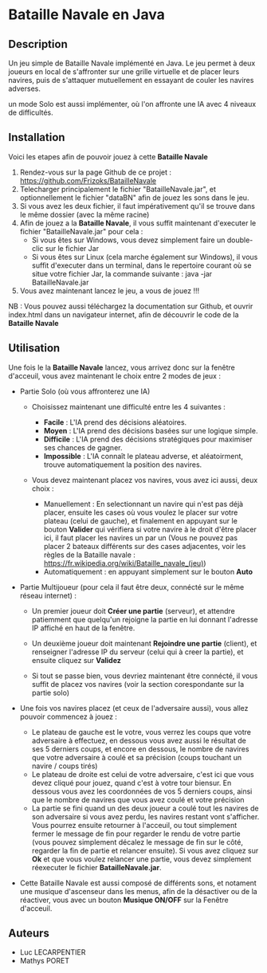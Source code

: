 # Bataille Navale en Java

## Description

Un jeu simple de Bataille Navale implémenté en Java. Le jeu permet à deux joueurs en local de s'affronter sur une grille virtuelle et de placer leurs navires, puis de s'attaquer mutuellement en essayant de couler les navires adverses.

un mode Solo est aussi implémenter, où l'on affronte une IA avec 4 niveaux de difficultés.

## Installation

Voici les etapes afin de pouvoir jouez à cette **Bataille Navale**
1. Rendez-vous sur la page Github de ce projet : https://github.com/Frizoks/BatailleNavale
2. Telecharger principalement le fichier "BatailleNavale.jar", et optionnellement le fichier "dataBN" afin de jouez les sons dans le jeu.
3. Si vous avez les deux fichier, il faut impérativement qu'il se trouve dans le même dossier (avec la même racine)
4. Afin de jouez a la **Bataille Navale**, il vous suffit maintenant d'executer le fichier "BatailleNavale.jar" pour cela :
    - Si vous êtes sur Windows, vous devez simplement faire un double-clic sur le fichier Jar
    - Si vous êtes sur Linux (cela marche également sur Windows), il vous suffit d'executer dans un terminal, dans le repertoire courant où se situe votre fichier Jar, la commande suivante  : java -jar BatailleNavale.jar
6. Vous avez maintenant lancez le jeu, a vous de jouez !!!

NB : Vous pouvez aussi téléchargez la documentation sur Github, et ouvrir index.html dans un navigateur internet, afin de découvrir le code de la **Bataille Navale**

## Utilisation

Une fois le la **Bataille Navale** lancez, vous arrivez donc sur la fenêtre d'acceuil, vous avez maintenant le choix entre 2 modes de jeux :

- Partie Solo (où vous affronterez une IA)

    - Choisissez maintenant une difficulté entre les 4 suivantes :
        - **Facile** : L'IA prend des décisions aléatoires.
        - **Moyen** : L'IA prend des décisions basées sur une logique simple.
        - **Difficile** : L'IA prend des décisions stratégiques pour maximiser ses chances de gagner.
        - **Impossible** : L'IA connaît le plateau adverse, et aléatoirment, trouve automatiquement la position des navires.
     
    - Vous devez maintenant placez vos navires, vous avez ici aussi, deux choix :
        - Manuellement : En selectionnant un navire qui n'est pas déjà placer, ensuite les cases où vous voulez le placer sur votre plateau (celui de gauche), et finalement en appuyant sur le bouton                    **Valider** qui vérifiera si votre navire à le droit d'être placer ici, il faut placer les navires un par un (Vous ne pouvez pas placer 2 bateaux différents sur des cases adjacentes, voir les                 règles de la Bataille navale : https://fr.wikipedia.org/wiki/Bataille_navale_(jeu))
        - Automatiquement : en appuyant simplement sur le bouton **Auto**

  
- Partie Multijoueur (pour cela il faut être deux, connécté sur le même réseau internet) :

    - Un premier joueur doit **Créer une partie** (serveur), et attendre patiemment que quelqu'un rejoigne la partie en lui donnant l'adresse IP affiché en haut de la fenêtre.
 
    - Un deuxième joueur doit maintenant **Rejoindre une partie** (client), et renseigner l'adresse IP du serveur (celui qui à creer la partie), et ensuite cliquez sur **Validez**
 
    - Si tout se passe bien, vous devriez maintenant être connécté, il vous suffit de placez vos navires (voir la section corespondante sur la partie solo)


- Une fois vos navires placez (et ceux de l'adversaire aussi), vous allez pouvoir commencez à jouez :
    
    - Le plateau de gauche est le votre, vous verrez les coups que votre adversaire à effectuez, en dessous vous avez aussi le résultat de ses 5 derniers coups, et encore en dessous, le nombre de navires que votre adversaire à coulé et sa précision (coups touchant un navire / coups tirés)
    - Le plateau de droite est celui de votre adversaire, c'est ici que vous devez cliqué pour jouez, quand c'est à votre tour biensur. En dessous vous avez les coordonnées de vos 5 derniers coups, ainsi que le nombre de navires que vous avez coulé et votre précision
    - La partie se fini quand un des deux joueur a coulé tout les navires de son adversaire si vous avez perdu, les navires restant vont s'afficher. Vous pourrez ensuite retourner à l'acceuil, ou tout simplement fermer le message de fin pour regarder le rendu de votre partie (vous pouvez simplement décalez le message de fin sur le côté, regarder la fin de partie et relancer ensuite). Si vous avez cliquez sur **Ok** et que vous voulez relancer une partie, vous devez simplement réexecuter le fichier **BatailleNavale.jar**.
 

- Cette Bataille Navale est aussi composé de différents sons, et notament une musique d'ascenseur dans les menus, afin de la désactiver ou de la réactiver, vous avec un bouton **Musique ON/OFF** sur la Fenêtre d'acceuil.


## Auteurs

- Luc LECARPENTIER
- Mathys PORET
